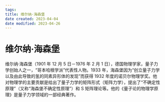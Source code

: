 ```yaml
---
tags:
title: 维尔纳·海森堡
date created: 2023-04-04
date modified: 2023-04-26
---
```


# 维尔纳·海森堡

维尔纳·海森堡（1901 年 12 月 5 日－1976 年 2 月 1 日），德国物理学家，量子力学创始人之一，“哥本哈根学派”代表性人物。1933 年，海森堡因为“创立量子力学以及由此导致的氢的同素异形体的发现”而获得 1932 年度的诺贝尔物理学奖。他对物理学的主要贡献是给出了量子力学的矩阵形式（矩阵力学），提出了“不确定性原理”（又称“海森堡不确定性原理”）和 S 矩阵理论等。他的《量子论的物理学原理》是量子力学领域的一部经典著作。
